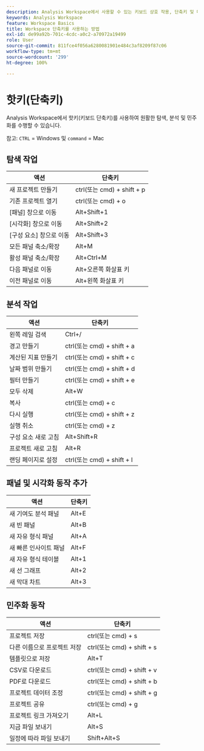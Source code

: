 ```yaml
---
description: Analysis Workspace에서 사용할 수 있는 키보드 상호 작용, 단축키 및 마우스로 수행할 수 있는 동작에 대해 알아봅니다.
keywords: Analysis Workspace
feature: Workspace Basics
title: Workspace 단축키를 사용하는 방법
exl-id: de99a92b-701c-4cdc-a0c2-a70972a19499
role: User
source-git-commit: 811fce4f056a6280081901e484c3af8209f87c06
workflow-type: tm+mt
source-wordcount: '299'
ht-degree: 100%

---
```


# 핫키(단축키)

Analysis Workspace에서 핫키(키보드 단축키)를 사용하여 원활한 탐색, 분석 및 민주화를 수행할 수 있습니다.

참고: `CTRL` = Windows 및 `command` = Mac

## 탐색 작업

| 액션 | 단축키 |
|---|---|
| 새 프로젝트 만들기 | ctrl(또는 cmd) + shift + p |
| 기존 프로젝트 열기 | ctrl(또는 cmd) + o |
| [패널] 창으로 이동 | Alt+Shift+1 |
| [시각화] 창으로 이동 | Alt+Shift+2 |
| [구성 요소] 창으로 이동 | Alt+Shift+3 |
| 모든 패널 축소/확장 | Alt+M |
| 활성 패널 축소/확장 | Alt+Ctrl+M |
| 다음 패널로 이동 | Alt+오른쪽 화살표 키 |
| 이전 패널로 이동 | Alt+왼쪽 화살표 키 |

## 분석 작업

| 액션 | 단축키 |
|---|---|
| 왼쪽 레일 검색 | Ctrl+/ |
| 경고 만들기 | ctrl(또는 cmd) + shift + a |
| 계산된 지표 만들기 | ctrl(또는 cmd) + shift + c |
| 날짜 범위 만들기 | ctrl(또는 cmd) + shift + d |
| 필터 만들기 | ctrl(또는 cmd) + shift + e |
| 모두 삭제 | Alt+W |
| 복사 | ctrl(또는 cmd) + c |
| 다시 실행 | ctrl(또는 cmd) + shift + z |
| 실행 취소 | ctrl(또는 cmd) + z |
| 구성 요소 새로 고침 | Alt+Shift+R |
| 프로젝트 새로 고침 | Alt+R |
| 랜딩 페이지로 설정 | ctrl(또는 cmd) + shift + l |

## 패널 및 시각화 동작 추가

| 액션 | 단축키 |
|---|---|
| 새 기여도 분석 패널 | Alt+E |
| 새 빈 패널 | Alt+B |
| 새 자유 형식 패널 | Alt+A |
| 새 빠른 인사이트 패널 | Alt+F |
| 새 자유 형식 테이블 | Alt+1 |
| 새 선 그래프 | Alt+2 |
| 새 막대 차트 | Alt+3 |

## 민주화 동작

| 액션 | 단축키 |
|---|---|
| 프로젝트 저장 | ctrl(또는 cmd) + s |
| 다른 이름으로 프로젝트 저장 | ctrl(또는 cmd) + shift + s |
| 템플릿으로 저장 | Alt+T |
| CSV로 다운로드 | ctrl(또는 cmd) + shift + v |
| PDF로 다운로드 | ctrl(또는 cmd) + shift + b |
| 프로젝트 데이터 조정 | ctrl(또는 cmd) + shift + g |
| 프로젝트 공유 | ctrl(또는 cmd) + g |
| 프로젝트 링크 가져오기 | Alt+L |
| 지금 파일 보내기 | Alt+S |
| 일정에 따라 파일 보내기 | Shift+Alt+S |
